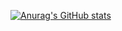 [![Anurag's GitHub stats](https://github-readme-stats.vercel.app/api?username=sbeeo&show_icons=true&theme=radical&include_all_commits=true)](https://github.com/anuraghazra/github-readme-stats)

